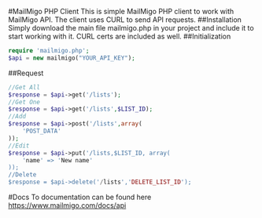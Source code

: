 #MailMigo PHP Client
This is simple MailMigo PHP client to work with MailMigo API. The client uses CURL to send API requests.
##Installation
Simply download the main file mailmigo.php in your project and include it to start working with it. CURL certs are included as well.
##Initialization
```php
require 'mailmigo.php';
$api = new mailmigo("YOUR_API_KEY");
```

##Request
```php
//Get All
$response = $api->get('/lists');
//Get One
$response = $api->get('/lists',$LIST_ID);
//Add
$response = $api->post('/lists',array(
    'POST_DATA'
));
//Edit
$response = $api->put('/lists,$LIST_ID, array(
    'name' => 'New name'
));
//Delete
$response = $api->delete('/lists','DELETE_LIST_ID');
```

#Docs
To documentation can be found here https://www.mailmigo.com/docs/api
